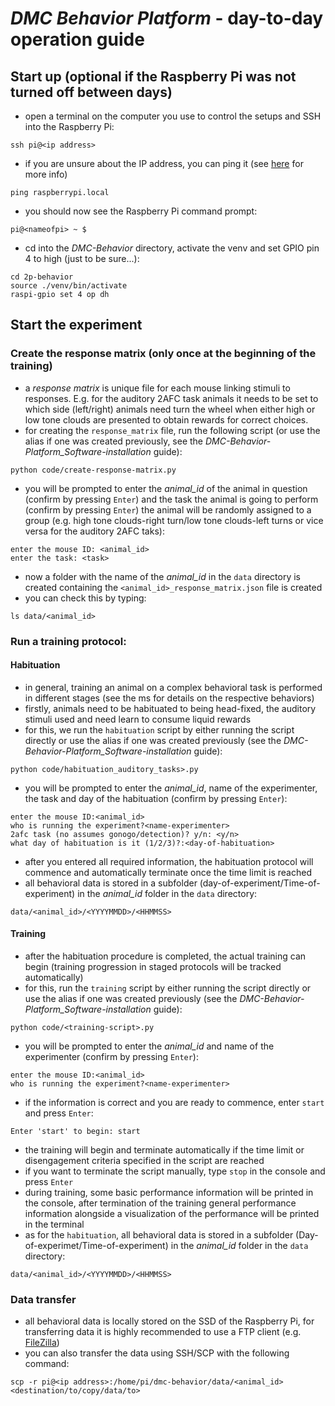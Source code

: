 # *DMC Behavior Platform* - day-to-day operation guide

## Start up (optional if the Raspberry Pi was not turned off between days)
- open a terminal on the computer you use to control the setups and SSH into the Raspberry Pi:
```
ssh pi@<ip address>
```
- if you are unsure about the IP address, you can ping it (see [here](https://www.raspberrypi.com/documentation/computers/remote-access.html#ip-address) for more info)
```
ping raspberrypi.local
```
- you should now see the Raspberry Pi command prompt:
```
pi@<nameofpi> ~ $
```
- cd into the *DMC-Behavior* directory, activate the venv and set GPIO pin 4 to high (just to be sure...):
```
cd 2p-behavior
source ./venv/bin/activate
raspi-gpio set 4 op dh
```

## Start the experiment
### Create the response matrix (only once at the beginning of the training)
- a *response matrix* is unique file for each mouse linking stimuli to responses. E.g. for the auditory 2AFC task animals it needs to be set to which side (left/right) animals need turn the wheel when either high or low tone clouds are presented to obtain rewards for correct choices.
- for creating the `response_matrix` file, run the following script (or use the alias if one was created previously, see the *DMC-Behavior-Platform_Software-installation* guide):
```
python code/create-response-matrix.py
```
- you will be prompted to enter the *animal_id* of the animal in question (confirm by pressing `Enter`) and the task the animal is going to perform (confirm by pressing `Enter`) the animal will be randomly assigned to a group (e.g. high tone clouds-right turn/low tone clouds-left turns or vice versa for the auditory 2AFC taks):
```
enter the mouse ID: <animal_id>
enter the task: <task>
```
- now a folder with the name of the *animal_id* in the `data` directory is created containing the `<animal_id>_response_matrix.json` file is created
- you can check this by typing:
```
ls data/<animal_id>
```

### Run a training protocol:
#### Habituation
- in general, training an animal on a complex behavioral task is performed in different stages (see the ms for details on the respective behaviors)
- firstly, animals need to be habituated to being head-fixed, the auditory stimuli used and need learn to consume liquid rewards
- for this, we run the `habituation` script by either running the script directly or use the alias if one was created previously (see the *DMC-Behavior-Platform_Software-installation* guide):
```
python code/habituation_auditory_tasks>.py
```
- you will be prompted to enter the *animal_id*, name of the experimenter, the task and day of the habituation (confirm by pressing `Enter`):
```
enter the mouse ID:<animal_id>
who is running the experiment?<name-experimenter>
2afc task (no assumes gonogo/detection)? y/n: <y/n>
what day of habituation is it (1/2/3)?:<day-of-habituation>
```
- after you entered all required information, the habituation protocol will commence and automatically terminate once the time limit is reached
- all behavioral data is stored in a subfolder (day-of-experiment/Time-of-experiment) in the *animal_id* folder in the `data` directory:
```
data/<animal_id>/<YYYYMMDD>/<HHMMSS>
```

#### Training
- after the habituation procedure is completed, the actual training can begin (training progression in staged protocols will be tracked automatically)
- for this, run the `training` script by either running the script directly or use the alias if one was created previously (see the *DMC-Behavior-Platform_Software-installation* guide):
```
python code/<training-script>.py
```
- you will be prompted to enter the *animal_id* and name of the experimenter (confirm by pressing `Enter`):
```
enter the mouse ID:<animal_id>
who is running the experiment?<name-experimenter>
```
- if the information is correct and you are ready to commence, enter `start` and press `Enter`:
```
Enter 'start' to begin: start
```
- the training will begin and terminate automatically if the time limit or disengagement criteria specified in the script are reached
- if you want to terminate the script manually, type `stop` in the console and press `Enter`
- during training, some basic performance information will be printed in the console, after termination of the training general performance information alongside a visualization of the performance will be printed in the terminal
- as for the `habituation`, all behavioral data is stored in a subfolder (Day-of-experimet/Time-of-experiment) in the *animal_id* folder in the `data` directory:
```
data/<animal_id>/<YYYYMMDD>/<HHMMSS>
```

### Data transfer
- all behavioral data is locally stored on the SSD of the Raspberry Pi, for transferring data it is highly recommended to use a FTP client (e.g. [FileZilla](https://filezilla-project.org))
- you can also transfer the data using SSH/SCP with the following command:
```
scp -r pi@<ip address>:/home/pi/dmc-behavior/data/<animal_id> <destination/to/copy/data/to>
```

